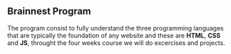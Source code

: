 ## Brainnest Program

The program consist to fully understand the three programming languages that are typically the foundation of any website and these are **HTML**, **CSS** and **JS**, throught the four weeks course we will do excercises and projects.
